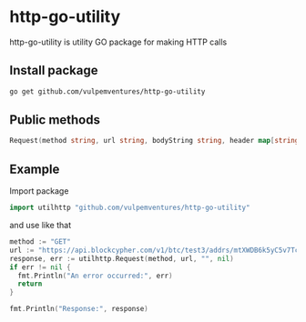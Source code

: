 # http-go-utility

http-go-utility is utility GO package for making HTTP calls

## Install package

```sh
go get github.com/vulpemventures/http-go-utility
```

## Public methods

```go
Request(method string, url string, bodyString string, header map[string]string) (string, error)
```

## Example
Import package
```go
import utilhttp "github.com/vulpemventures/http-go-utility"
```

and use like that
```go
method := "GET"
url := "https://api.blockcypher.com/v1/btc/test3/addrs/mtXWDB6k5yC5v7TcwKZHB89SUp85yCKshy?unspentOnly=true"
response, err := utilhttp.Request(method, url, "", nil)
if err != nil {
  fmt.Println("An error occurred:", err)
  return
}

fmt.Println("Response:", response)
```